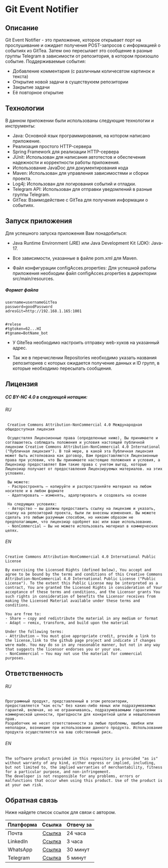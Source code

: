 # Git Event Notifier

## Описание

Git Event Notifier - это приложение, которое открывает порт на прослушивание и ожидает получения POST-запросов с информацией о событиях из GitTea. Затем оно пересылает это сообщение в разные группы Telegram в зависимости от репозитория, в котором произошло событие.
Поддерживаемые события: 
- Добавление комментария (с различным количесвтом картинок и текста)
- Открытие новой задачи в существуюем репозитории
- Закрытие задачи
- Её повторное открытие 

## Технологии

В данном приложении были использованы следующие технологии и инструменты:

- Java: Основной язык программирования, на котором написано приложение.
- Реализация простого HTTP-сервера
- Spring Framework для реализации HTTP-сервера
- JUnit: Использован для написания автотестов и обеспечения надежности и корректности работы приложения.
- Использование JavaDoc для документирования кода
- Maven: Использован для управления зависимостями и сборки проекта.
- Log4j: Использован для логирования событий и отладки.
- Telegram API: Использован для отправки уведомлений в разные группы Telegram.
- GitTea: Взаимодействие с GitTea для получения информации о событиях.



## Запуск приложения
Для успешного запуска приложения Вам понадобиться:
- Java Runtime Environment (JRE) или Java Development Kit (JDK): Java-17. 

- Все зависимости, указанные в файле pom.xml для Maven.

- Файл конфигурации configAcces.properties: Для успешной работы приложения необходим файл configAcces.properties в  директории src/main/resources. 
##### Формат файла 
    username=usernameGitTea
    password=goodPassword
    adresGit=http://192.168.1.165:1001
    
    
    #relese
    #tgtoken=62...HI
    #tgname=BotName_bot

  - У GiteTea необходимо настроить отправку web-хуков на указанный адрес.

  - Так же в перечислении Repositories необходимо указать названия репозиториев с которых ожидается получение данных и ID групп, в которые необходимо пересылать сообщения.

    

## Лицензия

##### CC BY-NC 4.0 в следующей нотации:
  ###### RU
     Creative Commons Attribution-NonCommercial 4.0 Международная общедоступная лицензия
     
     Осуществляя Лицензионные права (определенные ниже), Вы принимаете и соглашаетесь соблюдать положения и условия настоящей публичной лицензии Creative Commons Attribution-NonCommercial 4.0 International ("Публичная лицензия"). В той мере, в какой эта Публичная лицензия может быть истолкована как договор, Вам предоставляются Лицензионные права при условии, что Вы принимаете настоящие положения и условия, а Лицензиар предоставляет Вам такие права с учетом выгод, которые Лицензиар получает от предоставления Лицензируемых материалов. на этих условиях.
    
     Вы можете:
     - Распростронять — копируйте и распространяйте материал на любом носителе и в любом формате
     - Адаптировать — изменять, адапртировать и создовать на основе 
     
     На следующих условиях:
     - Авторство — вы должны предоставить ссылку на лицензию и указать, ссылку на репозиторий проекта, были ли внесены изменения. Вы можете сделать это любым разумным способом, но никоим образом не предполагающим, что лицензиар одобряет вас или ваше использование.
     - NonCommercial — Вы не можете использовать материал в коммерческих целях.
     
  ###### EN
    Creative Commons Attribution-NonCommercial 4.0 International Public License
    
    By exercising the Licensed Rights (defined below), You accept and agree to be bound by the terms and conditions of this Creative Commons Attribution-NonCommercial 4.0 International Public License ("Public License"). To the extent this Public License may be interpreted as a contract, You are granted the Licensed Rights in consideration of Your acceptance of these terms and conditions, and the Licensor grants You such rights in consideration of benefits the Licensor receives from making the Licensed Material available under these terms and conditions.
    
    You are free to:
    - Share — copy and redistribute the material in any medium or format
    - Adapt — remix, transform, and build upon the material
    
    Under the following terms:
    - Attribution — You must give appropriate credit, provide a link to the license,link to the github page project and indicate if changes were made. You may do so in any reasonable manner, but not in any way that suggests the licensor endorses you or your use.
    - NonCommercial — You may not use the material for commercial purposes.

## Ответственность
###### RU
    Программный продукт, представленный в этом репозитории, предоставляется "как есть" без каких-либо явных или подразумеваемых гарантий, включая, но не ограничиваясь, подразумеваемыми гарантиями коммерческой ценности, пригодности для конкретной цели и невыполнения прав. 
    Разработчик не несет ответственности за любые проблемы, ошибки или неполадки, возникшие при использовании данного продукта. Использование продукта осуществляется на ваш собственный риск.
      
###### EN
    The software product provided in this repository is provided "as is" without warranty of any kind, either express or implied, including, but not limited to, the implied warranties of merchantability, fitness for a particular purpose, and non-infringement.
    The developer is not responsible for any problems, errors or malfunctions that occur when using this product. Use of the product is at your own risk.

## Обратная связь
Ниже найдете список ссылок для связи с автором.

| Платформа     | Ссылка                                                                    | Отвечу за |
| ------------- |:-------------------------------------------------------------------------:| --------- |
| Почта         | [Ссылка](mailto:andrewoficial@yandex.ru "Ссылка")                         | 24 часа   |
| LinkedIn      | [Ссылка](https://www.linkedin.com/in/andrey-kantser-126554258/ "Ссылка")  | 3 часа    |
| WhatsApp      | [Ссылка](https://wa.me/89992175007, "Ссылка")                             | 30 минут  |
| Telegram      | [Ссылка](https://t.me/function_void "Ссылка")                             | 5 минут   |

